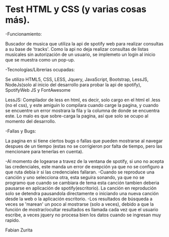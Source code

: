 # Test HTML y CSS (y varias cosas más).

-Funcionamiento:

Buscador de musica que utiliza la api de spotify web para realizar consultas a su base de 'tracks'. Como la api no deja realizar consultas de listas musicales sin autorización de un usuario, se implemeto un login
al inicio que se muestra como un pop-up.


-Tecnologías/Librerias ocupadas:

Se utilizo HTML5, CSS, LESS, Jquery, JavaScript, Bootstrap, LessJS, NodeJs(solo al inicio del desarrollo para probar la api de spotify), SpotifyWeb JS y FontAwesome

LessJS: Compilador de less en html, es decir, solo cargo en el html el .less (no el css), y este amiguin lo compilara cuando carge la pagina, y cuando se encuentre un error mostrara la fila y la columna de donde se encuentra este. Lo malo es que sobre-carga la pagina, así que solo se ocupo al momento del desarrollo.


-Fallas y Bugs:

La pagina en si tiene ciertos bugs o fallas que pueden mostrarse al navegar despues de un tiempo (estas no se corrigieron por falta de tiempo, pero las mencionare para tenerlas en cuenta).

-Al momento de logearse a travez de la ventana de spotify, si uno no acepta las credenciales, este manda un error de exepción ya que no se configuro a que ruta debia ir si las credenciales fallaran.
-Cuando se reproduce una canción y uno selecciona otra, esta seguira sonando, ya que no se programo que cuando se cambiara de tema esta canción tambien deberia pausarse en aplicación de spotify(escritorio). La canción en reprodución solo se detendra pausandola directamente o iniciando una nueva canción desde la web o la aplicación escritorio.
-Los resultados de búsqueda a veces se 'marean' un poco al mostrarse (solo a veces), debido a que la función de mostrar/ocultar resultados es llamada cada vez que el usuario escribe, a veces jquery no procesa bien los datos cuando se ingresan muy rapido.

Fabian Zurita









